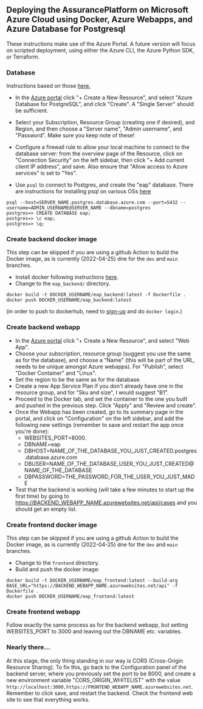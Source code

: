 ## Deploying the AssurancePlatform on Microsoft Azure Cloud using Docker, Azure Webapps, and Azure Database for Postgresql

These instructions make use of the Azure Portal.   A future version will focus on scripted deployment, using either the Azure CLI, the Azure Python SDK, or Terraform.

### Database

Instructions based on those [here.](https://docs.microsoft.com/en-us/azure/postgresql/quickstart-create-server-database-portal)

* In the [Azure portal](https://portal.azure.com) click "+ Create a New Resource", and select "Azure Database for PostgreSQL", and click "Create".  A "Single Server" should be sufficient.
* Select your Subscription, Resource Group (creating one if desired), and Region, and then choose a "Server name", "Admin username", and "Password".   Make sure you keep note of these!
* Configure a firewall rule to allow your local machine to connect to the database server: from the overview page of the Resource, click on "Connection Security" on the left sidebar, then click "+ Add current client IP address", and save.  Also ensure that "Allow access to Azure services" is set to "Yes".

* Use `psql` to connect to Postgres, and create the "eap" database.  There are instructions for installing psql on various OSs [here](https://www.timescale.com/blog/how-to-install-psql-on-mac-ubuntu-debian-windows/)
```
psql --host=SERVER_NAME.postgres.database.azure.com --port=5432 --username=ADMIN_USERNAME@SERVER_NAME --dbname=postgres
postgres=> CREATE DATABASE eap;
postgres=> \c eap;
postgres=> \q;
```

### Create backend docker image

This step can be skipped if you are using a github Action to build the Docker image, as is currently (2022-04-25) dne for the `dev` and `main` branches.

* Install docker following instructions [here](https://docs.docker.com/engine/install/).
* Change to the `eap_backend/` directory.
```
docker build -t DOCKER_USERNAME/eap_backend:latest -f Dockerfile .
docker push DOCKER_USERNAME/eap_backend:latest
```
(in order to push to dockerhub, need to [sign-up](https://hub.docker.com/signup) and do `docker login`.)

### Create backend webapp

* In the [Azure portal](https://portal.azure.com) click "+ Create a New Resource", and select "Web App".
* Choose your subscription, resource group (suggest you use the same as for the database), and choose a "Name" (this will be part of the URL, needs to be unique amongst Azure webapps).  For "Publish", select "Docker Container" and "Linux".
* Set the region to be the same as for the database.
* Create a new App Service Plan if you don't already have one in the resource group, and for "Sku and size", I would suggest "B1".
* Proceed to the Docker tab, and set the container to the one you built and pushed in the previous step. Click "Apply" and "Review and create".
* Once the Webapp has been created, go to its summary page in the portal, and click on "Configuration" on the left sidebar, and add the following new settings (remember to save and restart the app once you're done):
    * WEBSITES_PORT=8000.
    * DBNAME=eap
    * DBHOST=NAME_OF_THE_DATABASE_YOU_JUST_CREATED.postgres.database.azure.com
    * DBUSER=NAME_OF_THE_DATABASE_USER_YOU_JUST_CREATED@NAME_OF_THE_DATABASE
    * DBPASSWORD=THE_PASSWORD_FOR_THE_USER_YOU_JUST_MADE
* Test that the backend is working (will take a few minutes to start up the first time) by going to https://BACKEND_WEBAPP_NAME.azurewebsites.net/api/cases and you should get an empty list.

### Create frontend docker image

This step can be skipped if you are using a github Action to build the Docker image, as is currently (2022-04-25) dne for the `dev` and `main` branches.

* Change to the `frontend` directory.
* Build and push the docker image:
```
docker build -t DOCKER_USERNAME/eap_frontend:latest --build-arg BASE_URL="https://BACKEND_WEBAPP_NAME.azurewebsites.net/api" -f Dockerfile .
docker push DOCKER_USERNAME/eap_frontend:latest
```

### Create frontend webapp

Follow exactly the same process as for the backend webapp, but setting WEBSITES_PORT to 3000 and leaving out the DBNAME etc. variables.

### Nearly there...

At this stage, the only thing standing in our way is CORS (Cross-Origin Resource Sharing).
To fix this, go back to the Configuration panel of the backend server, where you previously set the port to be 8000, and create a new environment variable "CORS_ORIGIN_WHITELIST" with the value `http://localhost:3000,https://FRONTEND_WEBAPP_NAME.azurewebsites.net`. Remember to click save, and restart the backend.
Check the frontend web site to see that everything works.
